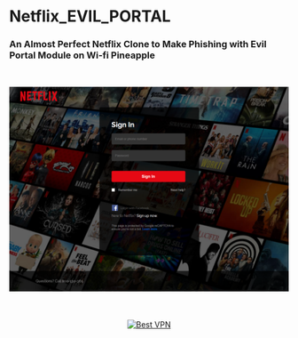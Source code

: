 # Netflix_EVIL_PORTAL

<h3>An Almost Perfect Netflix Clone to Make Phishing with Evil Portal Module on Wi-fi Pineapple</h3>


<BR>

![Alt text](https://raw.githubusercontent.com/JonnyBanana/Netflix_EVIL_PORTAL/master/img/netflix-clone.PNG)

<BR>
  
  
  
</BR>
<!-- Banner -->
<div align="center">
<a href="https://www.purevpn.com/order-now.php?aff=44922&amp;a_bid=bbd0f893" target="_blank" ><img src="https://affiliates.purevpn.com/accounts/default1/6hb82wqa2l/bbd0f893.jpg" alt="Best VPN" title="Best VPN" width="728" height="90" /></a>
</BR></BR>
</div>








